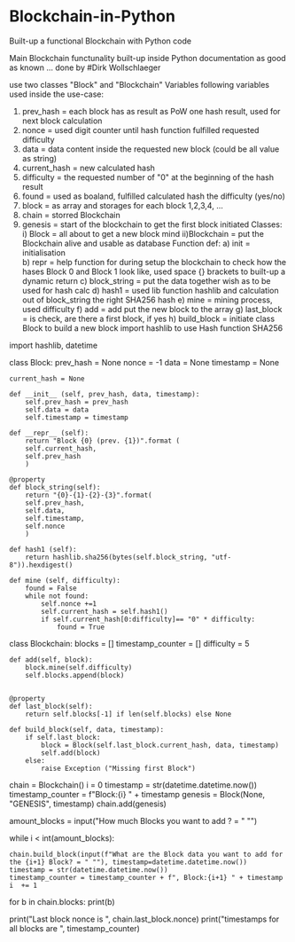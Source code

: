 # Blockchain-in-Python
Built-up a functional Blockchain with Python code

Main Blockchain functunality built-up inside Python
documentation as good as known ... done by #Dirk Wollschlaeger

use two classes "Block" and "Blockchain"
Variables
following variables used inside the use-case:
1. prev_hash = each block has as result as PoW one hash result, used for next block calculation
2. nonce = used digit counter until hash function fulfilled requested difficulty
3. data = data content inside the requested new block (could be all value as string)
4. current_hash = new calculated hash
5. difficulty = the requested number of "0" at the beginning of the hash result
6. found = used as boaland, fulfilled calculated hash the difficulty (yes/no)
7. block = as array and storages for each block 1,2,3,4, ... 
8. chain = storred Blockchain
9. genesis = start of the blockchain to get the first block initiated
Classes:
i) Block = all about to get a new block mind
ii)Blockchain = put the Blockchain alive and usable as database
Function def:
 a) init = initialisation  
 b) repr = help function for during setup the blockchain to check how the hases Block 0 and Block 1 look like, used space {} brackets to built-up a dynamic return 
 c) block_string = put the data together wish as to be used for hash calc
 d) hash1 = used lib function hashlib and calculation out of block_string the right SHA256 hash
 e) mine = mining process, used difficulty
 f) add = add put the new block to the array
 g) last_block = is check, are there a first block, if yes
 h) build_block = initiate class Block to build a new block
import
hashlib to use Hash function SHA256

import hashlib, datetime

class Block:
    prev_hash = None
    nonce = -1
    data = None
    timestamp = None

    current_hash = None

    def __init__ (self, prev_hash, data, timestamp):
        self.prev_hash = prev_hash
        self.data = data
        self.timestamp = timestamp

    def __repr__ (self):
        return "Block {0} (prev. {1})".format (
        self.current_hash,
        self.prev_hash
        )

    @property
    def block_string(self):
        return "{0}-{1}-{2}-{3}".format(
        self.prev_hash,
        self.data,
        self.timestamp,
        self.nonce
        )
    
    def hash1 (self):
        return hashlib.sha256(bytes(self.block_string, "utf-8")).hexdigest()
    
    def mine (self, difficulty):
        found = False
        while not found:
            self.nonce +=1
            self.current_hash = self.hash1()
            if self.current_hash[0:difficulty]== "0" * difficulty:
                found = True

                
class Blockchain:
    blocks = []
    timestamp_counter = []
    difficulty = 5
    
    def add(self, block):
        block.mine(self.difficulty)
        self.blocks.append(block)
        

    @property
    def last_block(self):
        return self.blocks[-1] if len(self.blocks) else None 
    
    def build_block(self, data, timestamp):
        if self.last_block:
            block = Block(self.last_block.current_hash, data, timestamp)
            self.add(block)
        else:
            raise Exception ("Missing first Block")
            

chain = Blockchain()
i = 0
timestamp = str(datetime.datetime.now())
timestamp_counter = f"Block:{i} " + timestamp
genesis = Block(None, "GENESIS", timestamp)
chain.add(genesis)

amount_blocks = input("How much Blocks you want to add ? = " "")

while i < int(amount_blocks):
    
    chain.build_block(input(f"What are the Block data you want to add for the {i+1} Block? = " ""), timestamp=datetime.datetime.now())
    timestamp = str(datetime.datetime.now())
    timestamp_counter = timestamp_counter + f", Block:{i+1} " + timestamp
    i  += 1
    
for b in chain.blocks:
    print(b)
     
print("Last block nonce is ", chain.last_block.nonce)
print("timestamps for all blocks are ", timestamp_counter)

